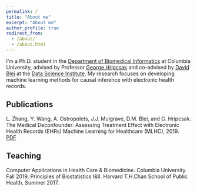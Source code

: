 ```yaml
---
permalink: /
title: "About me"
excerpt: "About me"
author_profile: true
redirect_from: 
  - /about/
  - /about.html
---
```

I’m a Ph.D. student in the [Department of Biomedical Informatics](https://www.dbmi.columbia.edu) at Columbia University, advised by Professor [George Hripcsak](http://people.dbmi.columbia.edu/hripcsak/) and co-advised by [David Blei](http://www.cs.columbia.edu/~blei/) at the [Data Science Institute](https://datascience.columbia.edu). My research focuses on developing machine learning methods for causal inference with electronic health records. 

Publications
------
L. Zhang, Y. Wang, A. Ostropolets, J.J. Mulgrave, D.M. Blei, and G. Hripcsak. The Medical Deconfounder: Assessing Treatment Effect with Electronic Health Records (EHRs)
Machine Learning for Healthcare (MLHC), 2019.   
[PDF](https://arxiv.org/pdf/1904.02098.pdf)

Teaching
------
Computer Applications in Health Care & Biomedicine. Columbia University. Fall 2019.
Principles of Biostatistics I&II. Harvard T.H.Chan School of Public Health. Summer 2017.
